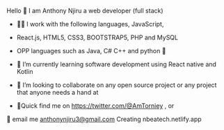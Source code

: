  Hello 👋 I am Anthony Njiru a web developer (full stack)
- 👨‍💻 I work with the following languages, JavaScript, 
- React.js, HTML5, CSS3, BOOTSTRAP5, PHP and MySQL 
-  OPP languages such as Java, C# C++ and python 🐍



- 📑 I’m currently learning software development using React native and Kotlin 
- 📂 I’m looking to collaborate on any open source project or any project that anyone needs a hand at
- 📍Quick find me on https://twitter.com/@AmTorniey , or

📩 email me anthonynjiru3@gmail.com
Creating nbeatech.netlify.app
<!---
Tony-njiru/Tony-njiru is a ✨ special ✨ repository because its `README.md` (this file) appears on your GitHub profile.
You can click the Preview link to take a look at your changes.
--->

